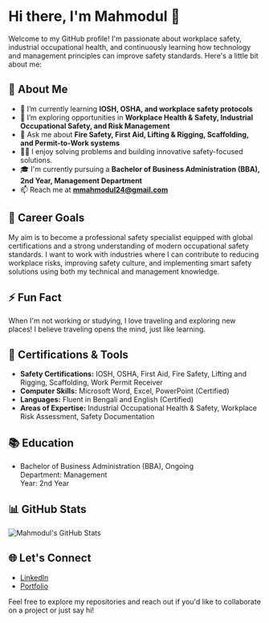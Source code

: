 # Hi there, I'm Mahmodul 👋

Welcome to my GitHub profile! I'm passionate about workplace safety, industrial occupational health, and continuously learning how technology and management principles can improve safety standards. Here's a little bit about me:

## 🚀 About Me
- 🌱 I’m currently learning **IOSH, OSHA, and workplace safety protocols**
- 💼 I’m exploring opportunities in **Workplace Health & Safety, Industrial Occupational Safety, and Risk Management**
- 💬 Ask me about **Fire Safety, First Aid, Lifting & Rigging, Scaffolding, and Permit-to-Work systems**
- 👨‍💻 I enjoy solving problems and building innovative safety-focused solutions.
- 🎓 I'm currently pursuing a **Bachelor of Business Administration (BBA), 2nd Year, Management Department**
- 📫 Reach me at **mmahmodul24@gmail.com**

## 🎯 Career Goals
My aim is to become a professional safety specialist equipped with global certifications and a strong understanding of modern occupational safety standards. I want to work with industries where I can contribute to reducing workplace risks, improving safety culture, and implementing smart safety solutions using both my technical and management knowledge.

## ⚡ Fun Fact
When I'm not working or studying, I love traveling and exploring new places! I believe traveling opens the mind, just like learning.

## 🔧 Certifications & Tools
- **Safety Certifications:** IOSH, OSHA, First Aid, Fire Safety, Lifting and Rigging, Scaffolding, Work Permit Receiver
- **Computer Skills:** Microsoft Word, Excel, PowerPoint (Certified)
- **Languages:** Fluent in Bengali and English (Certified)
- **Areas of Expertise:** Industrial Occupational Health & Safety, Workplace Risk Assessment, Safety Documentation

## 📚 Education
- Bachelor of Business Administration (BBA), Ongoing  
  Department: Management  
  Year: 2nd Year  

## 📊 GitHub Stats
![Mahmodul's GitHub Stats](https://github-readme-stats.vercel.app/api?username=Mahmodul93&show_icons=true&theme=radical)

## 🌐 Let's Connect
- [LinkedIn](#)  
- [Portfolio](#)

Feel free to explore my repositories and reach out if you'd like to collaborate on a project or just say hi!
